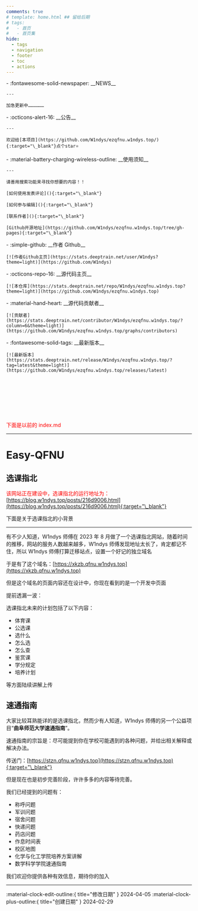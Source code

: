 ```yaml
---
comments: true
# template: home.html ## 留给后期
# tags:
#   - 首页
#   - 首页集
hide:
  - tags
  - navigation
  - footer
  - toc
  - actions
---
```


<div class="grid cards" markdown>

<div class="grid cards" markdown>
-   :fontawesome-solid-newspaper: __NEWS__

    ---

    加急更新中………………

</div>

</div>

<div class="grid cards" markdown>

<div class="grid cards" markdown>
-   :octicons-alert-16: __公告__

    ---

    欢迎给[本项目](https://github.com/W1ndys/ezqfnu.w1ndys.top/){:target="\_blank"}点个star⭐

</div>

<div class="grid cards" markdown>
-   :material-battery-charging-wireless-outline: __使用须知__

    ---

    请善用搜索功能来寻找你想要的内容！！

    [如何使用发表评论](){:target="\_blank"}

    [如何参与编辑](){:target="\_blank"}

    [联系作者](){:target="\_blank"}

    [Github开源地址](https://github.com/W1ndys/ezqfnu.w1ndys.top/tree/gh-pages){:target="\_blank"}

</div>

</div>

<div class="grid cards" markdown>

<div class="grid cards" markdown>
-   :simple-github: __作者 Github__

    [![作者Github主页](https://stats.deeptrain.net/user/W1ndys?theme=light)](https://github.com/W1ndys)

  </div>

<div class="grid cards" markdown>
-   :octicons-repo-16: __源代码主页__

    [![本仓库](https://stats.deeptrain.net/repo/W1ndys/ezqfnu.w1ndys.top?theme=light)](https://github.com/W1ndys/ezqfnu.w1ndys.top)

</div>

<div class="grid cards" markdown>
-   :material-hand-heart: __源代码贡献者__

    [![贡献者](https://stats.deeptrain.net/contributor/W1ndys/ezqfnu.w1ndys.top/?column=6&theme=light)](https://github.com/W1ndys/ezqfnu.w1ndys.top/graphs/contributors)

</div>

<div class="grid cards" markdown>
-   :fontawesome-solid-tags: __最新版本__

    [![最新版本](https://stats.deeptrain.net/release/W1ndys/ezqfnu.w1ndys.top/?tag=latest&theme=light)](https://github.com/W1ndys/ezqfnu.w1ndys.top/releases/latest)

</div>

</div>

<br><br><br><br><br><br>

<font color="red">下面是以前的 index.md</font>

---

# Easy-QFNU

## **选课指北**

<span style="color:#FF0000;">该网站正在建设中，选课指北的运行地址为：</span>[https://blog.w1ndys.top/posts/216d9006.html](https://blog.w1ndys.top/posts/216d9006.html){:target="\_blank"}

下面是关于选课指北的小背景

---

有不少人知道，W1ndys 师傅在 2023 年 8 月做了一个选课指北网站，随着时间的推移，网站的服务人数越来越多，W1ndys 师傅发现地址太长了，肯定都记不住，所以 W1ndys 师傅打算迁移站点，设置一个好记的独立域名

于是有了这个域名：[https://xkzb.qfnu.w1ndys.top](https://xkzb.qfnu.w1ndys.top)

但是这个域名的页面内容还在设计中，你现在看到的是一个开发中页面

提前透漏一波：

选课指北未来的计划包括了以下内容：

- 体育课
- 公选课
- 选什么
- 怎么选
- 怎么查
- 鉴赏课
- 学分规定
- 培养计划

等方面陆续讲解上传

## **速通指南**

大家比较耳熟能详的是选课指北，然而少有人知道，W1ndys 师傅的另一个公益项目“**曲阜师范大学速通指南**”。

速通指南的宗旨是：尽可能提到你在学校可能遇到的各种问题，并给出相关解释或解决办法。

传送门：[https://stzn.qfnu.w1ndys.top](https://stzn.qfnu.w1ndys.top){:target="\_blank"}

但是现在也是初步完善阶段，许许多多的内容等待完善。

我们已经提到的问题有：

- 称呼问题
- 军训问题
- 宿舍问题
- 快递问题
- 药店问题
- 作息时间表
- 校区地图
- 化学与化工学院培养方案讲解
- 数学科学学院速通指南

我们欢迎你提供各种有效信息，期待你的加入

---

:material-clock-edit-outline:{ title="修改日期" } 2024-04-05
:material-clock-plus-outline:{ title="创建日期" } 2024-02-29
